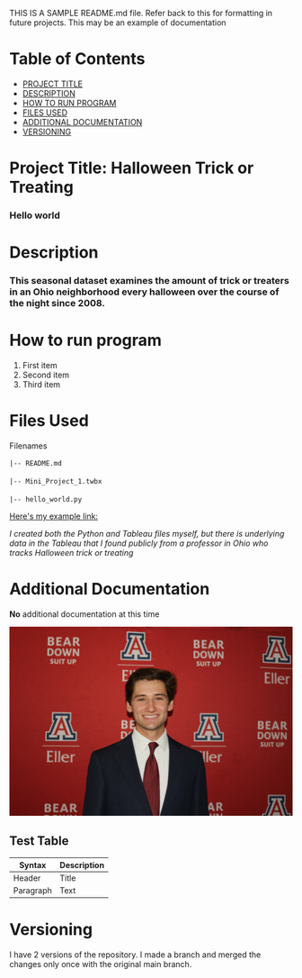 THIS IS A SAMPLE README.md file. Refer back to this for formatting in future projects. This may be an example of documentation

# Table of Contents
- [PROJECT TITLE](#Project-Title)
- [DESCRIPTION](#Description)
- [HOW TO RUN PROGRAM](#How-to-run-program)
- [FILES USED](#files-used)
- [ADDITIONAL DOCUMENTATION](#additional-documentation)
- [VERSIONING](#versioning)


# Project Title: Halloween Trick or Treating
### Hello world 

# Description
### This seasonal dataset examines the amount of trick or treaters in an Ohio neighborhood every halloween over the course of the night since 2008. 

# How to run program
1. First item
2. Second item
3. Third item


# Files Used

Filenames

    |-- README.md
    
    |-- Mini_Project_1.twbx 
    
    |-- hello_world.py

[Here's my example link:](https://sam-swift.square.site/)

*I created both the Python and Tableau files myself, but there is underlying data in the Tableau that I found publicly from a professor in Ohio who tracks Halloween trick or treating*



# Additional Documentation
**No** additional documentation at this time

![this image is in my repository folder](IMG_0816.jpg)

## Test Table

| Syntax | Description |
| ----------- | ----------- |
| Header | Title |
| Paragraph | Text |

# Versioning
I have 2 versions of the repository. I made a branch and merged the changes only once with the original main branch.

